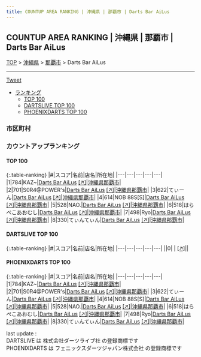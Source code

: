 ```yaml
---
title: COUNTUP AREA RANKING | 沖縄県 | 那覇市 | Darts Bar AiLus
---
```

## COUNTUP AREA RANKING | 沖縄県 | 那覇市 | Darts Bar AiLus

[TOP](/darts/rank/) > [沖縄県](/darts/rank/沖縄県/) > [那覇市](/darts/rank/沖縄県/那覇市/) > Darts Bar AiLus

___

<a href="https://twitter.com/share?ref_src=twsrc%5Etfw" data-text="COUNTUP AREA RANKING | 沖縄県那覇市Darts Bar AiLus" class="twitter-share-button" data-hashtags="DARTSLIVE,PHOENIXDARTS,darts,ダーツ" data-show-count="false">Tweet</a>

* [ランキング](#カウントアップランキング)
    * [TOP 100](#top-100)
    * [DARTSLIVE TOP 100](#dartslive-top-100)
    * [PHOENIXDARTS TOP 100](#phoenixdarts-top-100)

### 市区町村

<ul>

</ul>

### カウントアップランキング

#### TOP 100



{:.table-ranking}
|#|スコア|名前|店名|所在地|
|---|---|---|---|---|
|1|784|<span class="rank-name-pd">KAZ~</span>|<a href="/darts/rank/shops/63059.html">Darts Bar AiLus</a> <a href="https://vs.phoenixdarts.com/jp/shop/shopDetailInfo/s_63059?s_seq=63059">[↗]</a>|<a href="/darts/rank/沖縄県/那覇市">沖縄県那覇市</a>|
|2|701|<span class="rank-name-pd">S0R4@POWER&#x27;s</span>|<a href="/darts/rank/shops/63059.html">Darts Bar AiLus</a> <a href="https://vs.phoenixdarts.com/jp/shop/shopDetailInfo/s_63059?s_seq=63059">[↗]</a>|<a href="/darts/rank/沖縄県/那覇市">沖縄県那覇市</a>|
|3|622|<span class="rank-name-pd">てぃーん</span>|<a href="/darts/rank/shops/63059.html">Darts Bar AiLus</a> <a href="https://vs.phoenixdarts.com/jp/shop/shopDetailInfo/s_63059?s_seq=63059">[↗]</a>|<a href="/darts/rank/沖縄県/那覇市">沖縄県那覇市</a>|
|4|614|<span class="rank-name-pd">NOB 88S[S]</span>|<a href="/darts/rank/shops/63059.html">Darts Bar AiLus</a> <a href="https://vs.phoenixdarts.com/jp/shop/shopDetailInfo/s_63059?s_seq=63059">[↗]</a>|<a href="/darts/rank/沖縄県/那覇市">沖縄県那覇市</a>|
|5|528|<span class="rank-name-pd">NAO.</span>|<a href="/darts/rank/shops/63059.html">Darts Bar AiLus</a> <a href="https://vs.phoenixdarts.com/jp/shop/shopDetailInfo/s_63059?s_seq=63059">[↗]</a>|<a href="/darts/rank/沖縄県/那覇市">沖縄県那覇市</a>|
|6|518|<span class="rank-name-pd">はらぺこあおむし</span>|<a href="/darts/rank/shops/63059.html">Darts Bar AiLus</a> <a href="https://vs.phoenixdarts.com/jp/shop/shopDetailInfo/s_63059?s_seq=63059">[↗]</a>|<a href="/darts/rank/沖縄県/那覇市">沖縄県那覇市</a>|
|7|498|<span class="rank-name-pd">Ryo</span>|<a href="/darts/rank/shops/63059.html">Darts Bar AiLus</a> <a href="https://vs.phoenixdarts.com/jp/shop/shopDetailInfo/s_63059?s_seq=63059">[↗]</a>|<a href="/darts/rank/沖縄県/那覇市">沖縄県那覇市</a>|
|8|330|<span class="rank-name-pd">てぃんてぃん</span>|<a href="/darts/rank/shops/63059.html">Darts Bar AiLus</a> <a href="https://vs.phoenixdarts.com/jp/shop/shopDetailInfo/s_63059?s_seq=63059">[↗]</a>|<a href="/darts/rank/沖縄県/那覇市">沖縄県那覇市</a>|


#### DARTSLIVE TOP 100



{:.table-ranking}
|#|スコア|名前|店名|所在地|
|---|---|---|---|---|
||0|<span class="rank-name-dl"> </span>|<a href="/darts/rank/shops/.html"></a> <a href="">[↗]</a>|<a href="/darts/rank//"></a>|


#### PHOENIXDARTS TOP 100



{:.table-ranking}
|#|スコア|名前|店名|所在地|
|---|---|---|---|---|
|1|784|<span class="rank-name-pd">KAZ~</span>|<a href="/darts/rank/shops/63059.html">Darts Bar AiLus</a> <a href="https://vs.phoenixdarts.com/jp/shop/shopDetailInfo/s_63059?s_seq=63059">[↗]</a>|<a href="/darts/rank/沖縄県/那覇市">沖縄県那覇市</a>|
|2|701|<span class="rank-name-pd">S0R4@POWER&#x27;s</span>|<a href="/darts/rank/shops/63059.html">Darts Bar AiLus</a> <a href="https://vs.phoenixdarts.com/jp/shop/shopDetailInfo/s_63059?s_seq=63059">[↗]</a>|<a href="/darts/rank/沖縄県/那覇市">沖縄県那覇市</a>|
|3|622|<span class="rank-name-pd">てぃーん</span>|<a href="/darts/rank/shops/63059.html">Darts Bar AiLus</a> <a href="https://vs.phoenixdarts.com/jp/shop/shopDetailInfo/s_63059?s_seq=63059">[↗]</a>|<a href="/darts/rank/沖縄県/那覇市">沖縄県那覇市</a>|
|4|614|<span class="rank-name-pd">NOB 88S[S]</span>|<a href="/darts/rank/shops/63059.html">Darts Bar AiLus</a> <a href="https://vs.phoenixdarts.com/jp/shop/shopDetailInfo/s_63059?s_seq=63059">[↗]</a>|<a href="/darts/rank/沖縄県/那覇市">沖縄県那覇市</a>|
|5|528|<span class="rank-name-pd">NAO.</span>|<a href="/darts/rank/shops/63059.html">Darts Bar AiLus</a> <a href="https://vs.phoenixdarts.com/jp/shop/shopDetailInfo/s_63059?s_seq=63059">[↗]</a>|<a href="/darts/rank/沖縄県/那覇市">沖縄県那覇市</a>|
|6|518|<span class="rank-name-pd">はらぺこあおむし</span>|<a href="/darts/rank/shops/63059.html">Darts Bar AiLus</a> <a href="https://vs.phoenixdarts.com/jp/shop/shopDetailInfo/s_63059?s_seq=63059">[↗]</a>|<a href="/darts/rank/沖縄県/那覇市">沖縄県那覇市</a>|
|7|498|<span class="rank-name-pd">Ryo</span>|<a href="/darts/rank/shops/63059.html">Darts Bar AiLus</a> <a href="https://vs.phoenixdarts.com/jp/shop/shopDetailInfo/s_63059?s_seq=63059">[↗]</a>|<a href="/darts/rank/沖縄県/那覇市">沖縄県那覇市</a>|
|8|330|<span class="rank-name-pd">てぃんてぃん</span>|<a href="/darts/rank/shops/63059.html">Darts Bar AiLus</a> <a href="https://vs.phoenixdarts.com/jp/shop/shopDetailInfo/s_63059?s_seq=63059">[↗]</a>|<a href="/darts/rank/沖縄県/那覇市">沖縄県那覇市</a>|


<div class="footer border-top border-gray-light mt-5 pt-3 text-right text-gray">
    last update : <span style="font-weight: italic" id="foot_last_modified"></span><br />
    DARTSLIVE は 株式会社ダーツライブ社 の登録商標です<br />
    PHOENIXDARTS は フェニックスダーツジャパン株式会社 の登録商標です<br />
</div>

<script src="https://cdnjs.cloudflare.com/ajax/libs/jquery.tablesorter/2.31.3/js/jquery.tablesorter.min.js" integrity="sha512-qzgd5cYSZcosqpzpn7zF2ZId8f/8CHmFKZ8j7mU4OUXTNRd5g+ZHBPsgKEwoqxCtdQvExE5LprwwPAgoicguNg==" crossorigin="anonymous" referrerpolicy="no-referrer"></script>
<link rel="stylesheet" href="https://cdnjs.cloudflare.com/ajax/libs/jquery.tablesorter/2.31.3/css/theme.default.min.css" integrity="sha512-wghhOJkjQX0Lh3NSWvNKeZ0ZpNn+SPVXX1Qyc9OCaogADktxrBiBdKGDoqVUOyhStvMBmJQ8ZdMHiR3wuEq8+w==" crossorigin="anonymous" referrerpolicy="no-referrer" />
<script>
$(function() {
    $(".table-ranking").tablesorter({sortList:[[0, 0]]});
    $("#foot_last_modified").text(formatDate(new Date(document.lastModified), 'yyyy-MM-dd HH:mm:ss'));
});
</script>

<script async src="https://platform.twitter.com/widgets.js" charset="utf-8"></script>